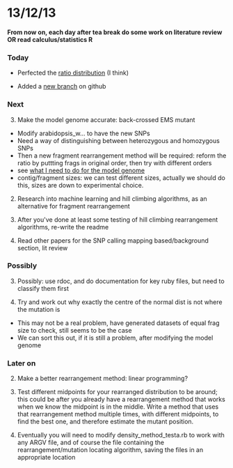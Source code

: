 13/12/13
========================================================

**From now on, each day after tea break do some work on literature review OR read calculus/statistics R**

### Today

- Perfected the [ratio distribution](https://github.com/edwardchalstrey1/fragmented_genome_with_snps/blob/ratio/ratio.R) (I think)

- Added a [new branch](https://github.com/edwardchalstrey1/fragmented_genome_with_snps/tree/ratio) on github

### Next

3. Make the model genome accurate: back-crossed EMS mutant
 - Modify arabidopsis_w... to have the new SNPs
 - Need a way of distinguishing between heterozygous and homozygous SNPs
 - Then a new fragment rearrangement method will be required: reform the ratio by puttting frags in original order, then try with different orders
 - see [what I need to do for the model genome](https://github.com/edwardchalstrey1/fragmented_genome_with_snps/blob/master/writeup/ideas.md)
 - contig/fragment sizes: we can test different sizes, actually we should do this, sizes are down to experimental choice.

2. Research into machine learning and hill climbing algorithms, as an alternative for fragment rearrangement

3. After you've done at least some testing of hill climbing rearrangement algorithms, re-write the readme

2. Read other papers for the SNP calling mapping based/background section, lit review

### Possibly

3. Possibly: use rdoc, and do documentation for key ruby files, but need to classify them first

1. Try and work out why exactly the centre of the normal dist is not where the mutation is
 - This may not be a real problem, have generated datasets of equal frag size to check, still seems to be the case
 - We can sort this out, if it is still a problem, after modifying the model genome

### Later on

2. Make a better rearrangement method: linear programming?

3. Test different midpoints for your rearranged distribution to be around; this could be after you already have a rearrangement method that works when we know the midpoint is in the middle. Write a method that uses that rearrangement method multiple times, with different midpoints, to find the best one, and therefore estimate the mutant position.

4. Eventually you will need to modify density_method_testa.rb to work with any ARGV file, and of course the file containing the rearrangement/mutation locating algorithm, saving the files in an appropriate location

